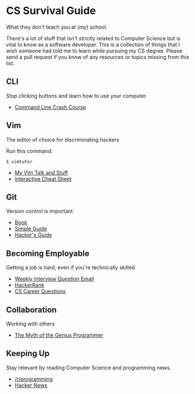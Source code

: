 # CS Survival Guide

What they don't teach you at (my) school.

There's a lot of stuff that isn't strictly related to Computer Science but is vital to know as a software developer.
This is a collection of things that I wish someone had told me to learn while pursuing my CS degree.
Please send a pull request if you know of any resources or topics missing from this list.

## CLI

Stop clicking buttons and learn how to use your computer.

* [Command Line Crash Course](http://cli.learncodethehardway.org/book/)

## Vim

The editor of choice for discriminating hackers

Run this command:

	$ vimtutor

* [My Vim Talk and Stuff](https://github.com/jonjonsonjr/vimtalk)
* [Interactive Cheat Sheet](http://sheet.shiar.nl/vi)

## Git

Version control is important.

* [Book](http://git-scm.com/book)
* [Simple Guide](http://rogerdudler.github.io/git-guide/)
* [Hacker's Guide](http://wildlyinaccurate.com/a-hackers-guide-to-git)

## Becoming Employable

Getting a job is hard, even if you're technically skilled

* [Weekly Interview Question Email](https://www.interviewcake.com/free-weekly-coding-interview-problem-newsletter)
* [HackerRank](https://www.hackerrank.com/)
* [CS Career Questions](http://www.reddit.com/r/cscareerquestions/wiki/index)

## Collaboration

Working with others

* [The Myth of the Genius Programmer](https://www.youtube.com/watch?v=0SARbwvhupQ)

## Keeping Up

Stay relevant by reading Computer Science and programming news.

* [/r/programming](http://www.reddit.com/r/programming/)
* [Hacker News](https://news.ycombinator.com/)
